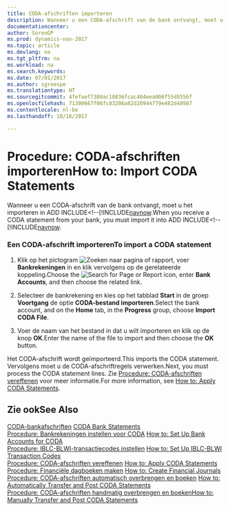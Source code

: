 ```yaml
---
title: CODA-afschriften importeren
description: Wanneer u een CODA-afschrift van de bank ontvangt, moet u het importeren in ADD INCLUDE<!--[!INCLUDE[navnow](how-to-set-up-bank-accounts-for-coda.md).
documentationcenter: 
author: SorenGP
ms.prod: dynamics-nav-2017
ms.topic: article
ms.devlang: na
ms.tgt_pltfrm: na
ms.workload: na
ms.search.keywords: 
ms.date: 07/01/2017
ms.author: sgroespe
ms.translationtype: HT
ms.sourcegitcommit: 4fefaef7380ac10836fcac404eea006f55d8556f
ms.openlocfilehash: 71300667f06fc83206a82d20944779e482d48987
ms.contentlocale: nl-be
ms.lasthandoff: 10/16/2017

---
```

# <a name="how-to-import-coda-statements"></a><span data-ttu-id="851c3-103">Procedure: CODA-afschriften importeren</span><span class="sxs-lookup"><span data-stu-id="851c3-103">How to: Import CODA Statements</span></span>
<span data-ttu-id="851c3-104">Wanneer u een CODA-afschrift van de bank ontvangt, moet u het importeren in ADD INCLUDE<!--[!INCLUDE[navnow](how-to-set-up-bank-accounts-for-coda.md).</span><span class="sxs-lookup"><span data-stu-id="851c3-104">When you receive a CODA statement from your bank, you must import it into ADD INCLUDE<!--[!INCLUDE[navnow](how-to-set-up-bank-accounts-for-coda.md).</span></span>  
  
### <a name="to-import-a-coda-statement"></a><span data-ttu-id="851c3-105">Een CODA-afschrift importeren</span><span class="sxs-lookup"><span data-stu-id="851c3-105">To import a CODA statement</span></span>  
  
1.  <span data-ttu-id="851c3-106">Klik op het pictogram ![Zoeken naar pagina of rapport](media/ui-search/search_small.png "pictogram Zoeken naar pagina of rapport"), voer **Bankrekeningen** in en klik vervolgens op de gerelateerde koppeling.</span><span class="sxs-lookup"><span data-stu-id="851c3-106">Choose the ![Search for Page or Report](media/ui-search/search_small.png "Search for Page or Report icon") icon, enter **Bank Accounts**, and then choose the related link.</span></span>  
  
2.  <span data-ttu-id="851c3-107">Selecteer de bankrekening en kies op het tabblad **Start** in de groep **Voortgang** de optie **CODA-bestand importeren**.</span><span class="sxs-lookup"><span data-stu-id="851c3-107">Select the bank account, and on the **Home** tab, in the **Progress** group, choose **Import CODA File**.</span></span>  
  
3.  <span data-ttu-id="851c3-108">Voer de naam van het bestand in dat u wilt importeren en klik op de knop **OK**.</span><span class="sxs-lookup"><span data-stu-id="851c3-108">Enter the name of the file to import and then choose the **OK** button.</span></span>  
  
 <span data-ttu-id="851c3-109">Het CODA-afschrift wordt geïmporteerd.</span><span class="sxs-lookup"><span data-stu-id="851c3-109">This imports the CODA statement.</span></span> <span data-ttu-id="851c3-110">Vervolgens moet u de CODA-afschriftregels verwerken.</span><span class="sxs-lookup"><span data-stu-id="851c3-110">Next, you must process the CODA statement lines.</span></span> <span data-ttu-id="851c3-111">Zie [Procedure: CODA-afschriften vereffenen](how-to-apply-coda-statements.md) voor meer informatie.</span><span class="sxs-lookup"><span data-stu-id="851c3-111">For more information, see [How to: Apply CODA Statements](how-to-apply-coda-statements.md).</span></span>  
  
## <a name="see-also"></a><span data-ttu-id="851c3-112">Zie ook</span><span class="sxs-lookup"><span data-stu-id="851c3-112">See Also</span></span>  
 <span data-ttu-id="851c3-113">[CODA-bankafschriften](coda-bank-statements.md) </span><span class="sxs-lookup"><span data-stu-id="851c3-113">[CODA Bank Statements](coda-bank-statements.md) </span></span>  
 <span data-ttu-id="851c3-114">[Procedure: Bankrekeningen instellen voor CODA](how-to-set-up-bank-accounts-for-coda.md) </span><span class="sxs-lookup"><span data-stu-id="851c3-114">[How to: Set Up Bank Accounts for CODA](how-to-set-up-bank-accounts-for-coda.md) </span></span>  
 <span data-ttu-id="851c3-115">[Procedure: IBLC-BLWI-transactiecodes instellen](how-to-set-up-iblc-blwi-transaction-codes.md) </span><span class="sxs-lookup"><span data-stu-id="851c3-115">[How to: Set Up IBLC-BLWI Transaction Codes](how-to-set-up-iblc-blwi-transaction-codes.md) </span></span>  
 <span data-ttu-id="851c3-116">[Procedure: CODA-afschriften vereffenen](how-to-apply-coda-statements.md) </span><span class="sxs-lookup"><span data-stu-id="851c3-116">[How to: Apply CODA Statements](how-to-apply-coda-statements.md) </span></span>  
 <span data-ttu-id="851c3-117">[Procedure: Financiële dagboeken maken](how-to-create-financial-journals.md) </span><span class="sxs-lookup"><span data-stu-id="851c3-117">[How to: Create Financial Journals](how-to-create-financial-journals.md) </span></span>  
 <span data-ttu-id="851c3-118">[Procedure: CODA-afschriften automatisch overbrengen en boeken](how-to-automatically-transfer-and-post-coda-statements.md) </span><span class="sxs-lookup"><span data-stu-id="851c3-118">[How to: Automatically Transfer and Post CODA Statements](how-to-automatically-transfer-and-post-coda-statements.md) </span></span>  
 [<span data-ttu-id="851c3-119">Procedure: CODA-afschriften handmatig overbrengen en boeken</span><span class="sxs-lookup"><span data-stu-id="851c3-119">How to: Manually Transfer and Post CODA Statements</span></span>](how-to-manually-transfer-and-post-coda-statements.md)

